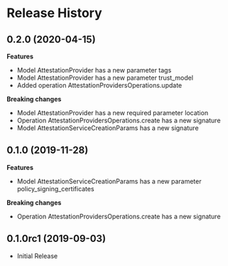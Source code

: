 # Release History

## 0.2.0 (2020-04-15)

**Features**

  - Model AttestationProvider has a new parameter tags
  - Model AttestationProvider has a new parameter trust_model
  - Added operation AttestationProvidersOperations.update

**Breaking changes**

  - Model AttestationProvider has a new required parameter location
  - Operation AttestationProvidersOperations.create has a new signature
  - Model AttestationServiceCreationParams has a new signature

## 0.1.0 (2019-11-28)

**Features**

  - Model AttestationServiceCreationParams has a new parameter
    policy_signing_certificates

**Breaking changes**

  - Operation AttestationProvidersOperations.create has a new signature

## 0.1.0rc1 (2019-09-03)

  - Initial Release
